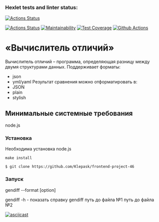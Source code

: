 ### Hexlet tests and linter status:

[![Actions Status](https://github.com/Klepask/frontend-project-46/actions/workflows/hexlet-check.yml/badge.svg)](https://github.com/Klepask/frontend-project-46/actions)

[![Actions Status](https://github.com/Klepask/frontend-project-46/workflows/hexlet-check/badge.svg)](https://github.com/Klepask/frontend-project-46/actions)
[![Maintainability](https://api.codeclimate.com/v1/badges/8140d81de13337a26b0c/maintainability)](https://codeclimate.com/github/Klepask/frontend-project-46/maintainability)
[![Test Coverage](https://api.codeclimate.com/v1/badges/8140d81de13337a26b0c/test_coverage)](https://codeclimate.com/github/Klepask/frontend-project-46/test_coverage)
[![Github Actions](https://Klepask/frontend-project-46/actions/workflows/github-actions.yml/badge.svg)](https://github.com/Klepask/frontend-project-46/actions/workflows/github-actions.yml)

# «Вычислитель отличий»

Вычислитель отличий – программа, определяющая разницу между двумя структурами данных. Поддерживает форматы: 

- json
- yml/yaml
Результат сравнения можно отформатировать в:
- JSON
- plain
- stylish

## Минимальные системные требования
node.js

### Установка

Необходима установка node.js
```
make install

$ git clone https://github.com/Klepask/frontend-project-46
```
### Запуск

gendiff --format [option] <path to first file> <path to second file>

gendiff -h - показать справку gendiff путь до файла №1 путь до файла №2

[![asciicast](https://asciinema.org/a/H6QvQwM3m3E8Gg0HGpy6KWTy8.svg)](https://asciinema.org/a/H6QvQwM3m3E8Gg0HGpy6KWTy8)